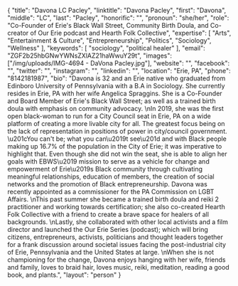 {
  "title": "Davona LC Pacley",
  "linktitle": "Davona Pacley",
  "first": "Davona",
  "middle": "LC",
  "last": "Pacley",
  "honorific": "",
  "pronoun": "she/her",
  "role": "Co-Founder of Erie's Black Wall Street, Community Birth Doula, and Co-creator of Our Erie podcast and Hearth Folk Collective",
  "expertise": [
    "Arts",
    "Entertainment & Culture",
    "Entrepreneurship",
    "Politics",
    "Sociology",
    "Wellness"
  ],
  "keywords": [
    "sociology",
    "political healer"
  ],
  "email": "ZGF2b25hbGNwYWNsZXlAZ21haWwuY29t",
  "images": ["/img/uploads/IMG-4694 - DaVona Pacley.jpg"],
  "website": "",
  "facebook": "",
  "twitter": "",
  "instagram": "",
  "linkedin": "",
  "location": "Erie, PA",
  "phone": "8142181987",
  "bio": "Davona is 32 and an Erie native who graduated from Edinboro University of Pennsylvania with a B.A in Sociology. She currently resides in Erie, PA with her wife Angelica Spraggins. She is a Co-Founder and Board Member of Erie's Black Wall Street; as well as a trained birth doula with emphasis on community advocacy. \nIn 2019, she was the first open black-woman to run for a City Council seat in Erie, PA on a wide platform of creating a more livable city for all. The greatest focus being on the lack of representation in positions of power in city/council government. \u201cYou can't be; what you can\u2019t see\u201d and with Black people making up 16.7% of the population in the City of Erie; it was imperative to highlight that. Even though she did not win the seat, she is able to align her goals with EBWS\u2019 mission to serve as a vehicle for change and empowerment of Erie\u2019s Black community through cultivating meaningful relationships, education of members, the creation of social networks and the promotion of Black entrepreneurship. Davona was recently appointed as a commissioner for the PA Commission on LGBT Affairs. \nThis past summer she became a trained birth doula and reiki 2 practitioner and working towards certification; she also co-created Hearth Folk Collective with a friend to create a brave space for healers of all backgrounds. \nLastly, she collaborated with other local activists and a film director and launched the Our Erie Series (podcast); which will bring citizens, entrepreneurs, activists, politicians and thought leaders together for a frank discussion around societal issues facing the post-industrial city of Erie, Pennsylvania and the United States at large. \nWhen she is not championing for the change, Davona enjoys hanging with her wife, friends and family, loves to braid hair, loves music, reiki, meditation, reading a good book, and plants.",
  "layout": "person"
}
